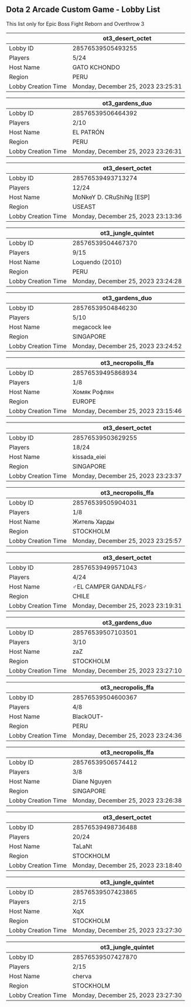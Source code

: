 ## Dota 2 Arcade Custom Game - Lobby List

This list only for Epic Boss Fight Reborn and Overthrow 3

|  | ot3_desert_octet |
| ------ | ------ |
| Lobby ID | 28576539505493255 |
| Players | 5/24 |
| Host Name | GATO KCHONDO |
| Region | PERU |
| Lobby Creation Time | Monday, December 25, 2023 23:25:31 |


|  | ot3_gardens_duo |
| ------ | ------ |
| Lobby ID | 28576539506464392 |
| Players | 2/10 |
| Host Name | EL PATRÓN |
| Region | PERU |
| Lobby Creation Time | Monday, December 25, 2023 23:26:31 |


|  | ot3_desert_octet |
| ------ | ------ |
| Lobby ID | 28576539493713274 |
| Players | 12/24 |
| Host Name | MoNkeY D. CRuShiNg [ESP] |
| Region | USEAST |
| Lobby Creation Time | Monday, December 25, 2023 23:13:36 |


|  | ot3_jungle_quintet |
| ------ | ------ |
| Lobby ID | 28576539504467370 |
| Players | 9/15 |
| Host Name | Loquendo (2010) |
| Region | PERU |
| Lobby Creation Time | Monday, December 25, 2023 23:24:28 |


|  | ot3_gardens_duo |
| ------ | ------ |
| Lobby ID | 28576539504846230 |
| Players | 5/10 |
| Host Name | megacock lee |
| Region | SINGAPORE |
| Lobby Creation Time | Monday, December 25, 2023 23:24:52 |


|  | ot3_necropolis_ffa |
| ------ | ------ |
| Lobby ID | 28576539495868934 |
| Players | 1/8 |
| Host Name | Хомяк Рофлян |
| Region | EUROPE |
| Lobby Creation Time | Monday, December 25, 2023 23:15:46 |


|  | ot3_desert_octet |
| ------ | ------ |
| Lobby ID | 28576539503629255 |
| Players | 18/24 |
| Host Name | kissada_eiei |
| Region | SINGAPORE |
| Lobby Creation Time | Monday, December 25, 2023 23:23:37 |


|  | ot3_necropolis_ffa |
| ------ | ------ |
| Lobby ID | 28576539505904031 |
| Players | 1/8 |
| Host Name | Житель Харды |
| Region | STOCKHOLM |
| Lobby Creation Time | Monday, December 25, 2023 23:25:57 |


|  | ot3_desert_octet |
| ------ | ------ |
| Lobby ID | 28576539499571043 |
| Players | 4/24 |
| Host Name | ♂EL CAMPER GANDALFS♂ |
| Region | CHILE |
| Lobby Creation Time | Monday, December 25, 2023 23:19:31 |


|  | ot3_gardens_duo |
| ------ | ------ |
| Lobby ID | 28576539507103501 |
| Players | 3/10 |
| Host Name | zaZ |
| Region | STOCKHOLM |
| Lobby Creation Time | Monday, December 25, 2023 23:27:10 |


|  | ot3_necropolis_ffa |
| ------ | ------ |
| Lobby ID | 28576539504600367 |
| Players | 4/8 |
| Host Name | BlackOUT- |
| Region | PERU |
| Lobby Creation Time | Monday, December 25, 2023 23:24:36 |


|  | ot3_necropolis_ffa |
| ------ | ------ |
| Lobby ID | 28576539506574412 |
| Players | 3/8 |
| Host Name | Diane Nguyen |
| Region | SINGAPORE |
| Lobby Creation Time | Monday, December 25, 2023 23:26:38 |


|  | ot3_desert_octet |
| ------ | ------ |
| Lobby ID | 28576539498736488 |
| Players | 20/24 |
| Host Name | TaLaNt |
| Region | STOCKHOLM |
| Lobby Creation Time | Monday, December 25, 2023 23:18:40 |


|  | ot3_jungle_quintet |
| ------ | ------ |
| Lobby ID | 28576539507423865 |
| Players | 2/15 |
| Host Name | XqX |
| Region | STOCKHOLM |
| Lobby Creation Time | Monday, December 25, 2023 23:27:30 |


|  | ot3_jungle_quintet |
| ------ | ------ |
| Lobby ID | 28576539507427870 |
| Players | 2/15 |
| Host Name | cherva |
| Region | STOCKHOLM |
| Lobby Creation Time | Monday, December 25, 2023 23:27:30 |


